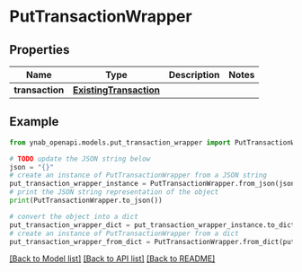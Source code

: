 # PutTransactionWrapper


## Properties

Name | Type | Description | Notes
------------ | ------------- | ------------- | -------------
**transaction** | [**ExistingTransaction**](ExistingTransaction.md) |  | 

## Example

```python
from ynab_openapi.models.put_transaction_wrapper import PutTransactionWrapper

# TODO update the JSON string below
json = "{}"
# create an instance of PutTransactionWrapper from a JSON string
put_transaction_wrapper_instance = PutTransactionWrapper.from_json(json)
# print the JSON string representation of the object
print(PutTransactionWrapper.to_json())

# convert the object into a dict
put_transaction_wrapper_dict = put_transaction_wrapper_instance.to_dict()
# create an instance of PutTransactionWrapper from a dict
put_transaction_wrapper_from_dict = PutTransactionWrapper.from_dict(put_transaction_wrapper_dict)
```
[[Back to Model list]](../README.md#documentation-for-models) [[Back to API list]](../README.md#documentation-for-api-endpoints) [[Back to README]](../README.md)


